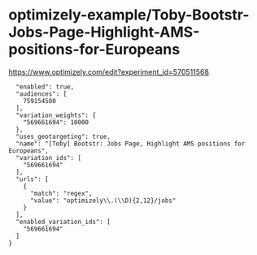 optimizely-example/Toby-Bootstr-Jobs-Page-Highlight-AMS-positions-for-Europeans
==============================================================================

https://www.optimizely.com/edit?experiment_id=570511568

```json{
  "enabled": true,
  "audiences": [
    759154500
  ],
  "variation_weights": {
    "569661694": 10000
  },
  "uses_geotargeting": true,
  "name": "[Toby] Bootstr: Jobs Page, Highlight AMS positions for Europeans",
  "variation_ids": [
    "569661694"
  ],
  "urls": [
    {
      "match": "regex",
      "value": "optimizely\\.(\\D){2,12}/jobs"
    }
  ],
  "enabled_variation_ids": [
    "569661694"
  ]
}
```